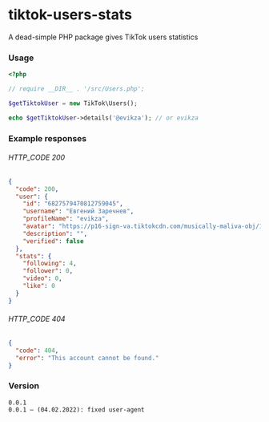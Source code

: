 # tiktok-users-stats
A dead-simple PHP package gives TikTok users statistics


### Usage

```php
<?php

// require __DIR__ . '/src/Users.php';

$getTiktokUser = new TikTok\Users();

echo $getTiktokUser->details('@evikza'); // or evikza
```

### Example responses 

###### HTTP_CODE 200

```json
{
  "code": 200,
  "user": {
    "id": "6827579470812759045",
    "username": "Евгений Заречнев",
    "profileName": "evikza",
    "avatar": "https://p16-sign-va.tiktokcdn.com/musically-maliva-obj/1666889735789574~c5_720x720.jpeg?x-expires=1624140000&x-signature=rQ9dhz8zGm9EnYNTtwG7uDX1kaw%3D",
    "description": "",
    "verified": false
  },
  "stats": {
    "following": 4,
    "follower": 0,
    "video": 0,
    "like": 0
  }
}
```

###### HTTP_CODE 404

```json
{
  "code": 404,
  "error": "This account cannot be found."
}
```

### Version

```code
0.0.1
0.0.1 — (04.02.2022): fixed user-agent
```
